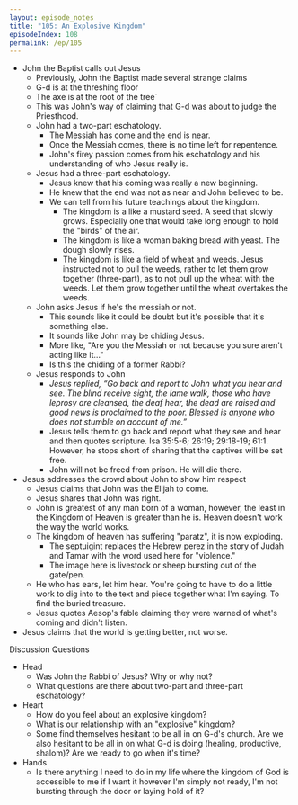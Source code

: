 ```yaml
---
layout: episode_notes
title: "105: An Explosive Kingdom"
episodeIndex: 108
permalink: /ep/105
---
```


- John the Baptist calls out Jesus
  -  Previously, John the Baptist made several strange claims
    - G-d is at the threshing floor
    - The axe is at the root of the tree`
  - This was John's way of claiming that G-d was about to judge the Priesthood.
  - John had a two-part eschatology.
    - The Messiah has come and the end is near. 
    - Once the Messiah comes, there is no time left for repentence. 
    - John's firey passion comes from his eschatology and his understanding of who Jesus really is.
  - Jesus had a three-part eschatology.
    - Jesus knew that his coming was really a new beginning.
    - He knew that the end was not as near and John believed to be.
    - We can tell from his future teachings about the kingdom.
      - The kingdom is a like a mustard seed. A seed that slowly grows. Especially one that would take long enough to hold the "birds" of the air.
      - The kingdom is like a woman baking bread with yeast. The dough slowly rises.
      - The kingdom is like a field of wheat and weeds. Jesus instructed not to pull the weeds, rather to let them grow together (three-part), as to not pull up the wheat with the weeds. Let them grow together until the wheat overtakes the weeds.
  - John asks Jesus if he's the messiah or not.
    - This sounds like it could be doubt but it's possible that it's something else.
    - It sounds like John may be chiding Jesus.
    - More like, "Are you the Messiah or not because you sure aren't acting like it..."
    - Is this the chiding of a former Rabbi?
  - Jesus responds to John
    - *Jesus replied, “Go back and report to John what you hear and see. The blind receive sight, the lame walk, those who have leprosy are cleansed, the deaf hear, the dead are raised and good news is proclaimed to the poor. Blessed is anyone who does not stumble on account of me.”*
    - Jesus tells them to go back and report what they see and hear and then quotes scripture. Isa 35:5-6; 26:19; 29:18-19; 61:1. However, he stops short of sharing that the captives will be set free.
    - John will not be freed from prison. He will die there.
- Jesus addresses the crowd about John to show him respect
  - Jesus claims that John was the Elijah to come.
  - Jesus shares that John was right.
  - John is greatest of any man born of a woman, however, the least in the Kingdom of Heaven is greater than he is. Heaven doesn't work the way the world works.
  - The kingdom of heaven has suffering "paratz", it is now exploding.
    - The septuigint replaces the Hebrew perez in the story of Judah and Tamar with the word used here for "violence."
    - The image here is livestock or sheep bursting out of the gate/pen.
  - He who has ears, let him hear. You're going to have to do a little work to dig into to the text and piece together what I'm saying. To find the buried treasure.
  - Jesus quotes Aesop's fable claiming they were warned of what's coming and didn't listen.
- Jesus claims that the world is getting better, not worse. 

Discussion Questions

- Head
  - Was John the Rabbi of Jesus? Why or why not?
  - What questions are there about two-part and three-part eschatology?
- Heart
  - How do you feel about an explosive kingdom? 
  - What is our relationship with an "explosive" kingdom?
  - Some find themselves hesitant to be all in on G-d's church. Are we also hesitant to be all in on what G-d is doing (healing, productive, shalom)? Are we ready to go when it's time?
- Hands
  - Is there anything I need to do in my life where the kingdom of God is accessible to me if I want it however I'm simply not ready, I'm not bursting through the door or laying hold of it?
